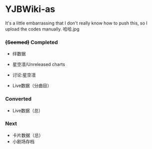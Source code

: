 # YJBWiki-as

It's a little embarrassing that I don't really know how to push this, so I upload the codes manually. 哈哈.jpg

### ~~(Seemed)~~ Completed

* 绊数据

* 星空凛/Unreleased charts
* 讨论:星空凛

* Live数据（分曲目）

### Converted

* Live数据（总）

### Next

* 卡片数据（总）
* 小剧场存档
